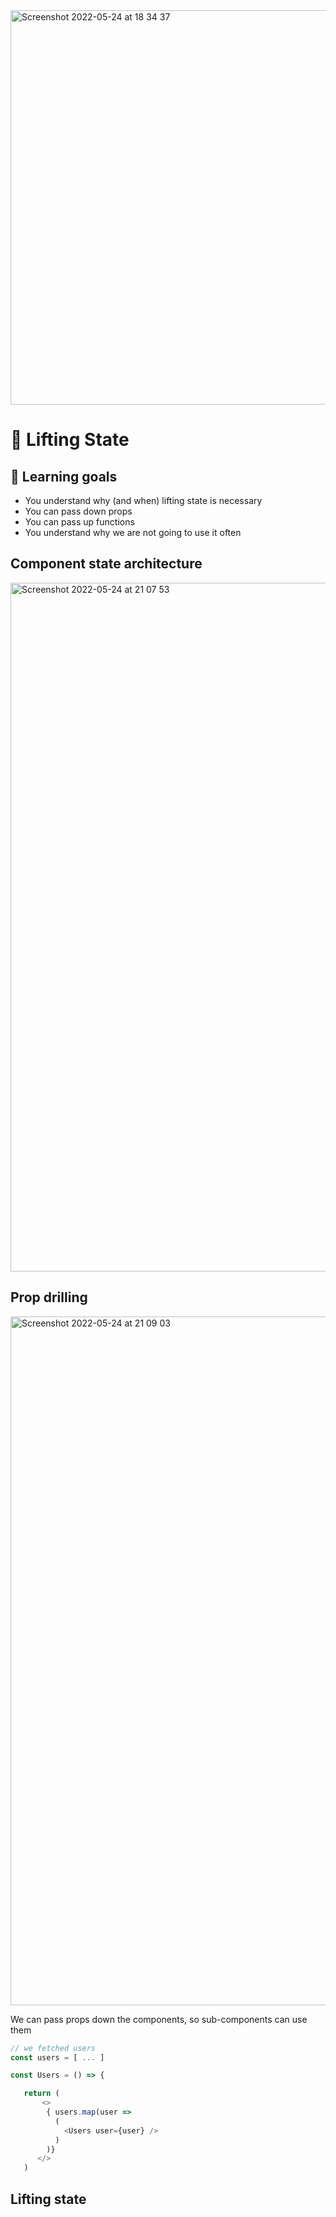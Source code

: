 <img width="631" alt="Screenshot 2022-05-24 at 18 34 37" src="https://user-images.githubusercontent.com/31222514/170087315-a5525a2e-b4b3-42ea-a457-0af6a9ece8e3.png">

# 💪 Lifting State

## 🎯 Learning goals

- You understand why (and when) lifting state is necessary
- You can pass down props
- You can pass up functions
- You understand why we are not going to use it often

## Component state architecture
<img width="1102" alt="Screenshot 2022-05-24 at 21 07 53" src="https://user-images.githubusercontent.com/31222514/170113497-6fcbc813-c938-4a6a-a926-60b3f2655c92.png">


## Prop drilling

<img width="1102" alt="Screenshot 2022-05-24 at 21 09 03" src="https://user-images.githubusercontent.com/31222514/170113651-881fdc33-51cf-4a62-9243-ea73c291f3b5.png">


We can pass props down the components, so sub-components can use them

```js
// we fetched users
const users = [ ... ]

const Users = () => {

   return (
       <>
        { users.map(user => 
          (
            <Users user={user} />        
          )
        )}
      </>
   )
```

## Lifting state
